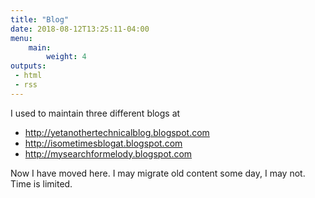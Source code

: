 ```yaml
---
title: "Blog"
date: 2018-08-12T13:25:11-04:00
menu:
    main:
        weight: 4
outputs:
 - html
 - rss
---
```



I used to maintain three different blogs at

* http://yetanothertechnicalblog.blogspot.com
* http://isometimesblogat.blogspot.com
* http://mysearchformelody.blogspot.com

Now I have moved here. I may migrate old content some day, I may not. Time is limited.